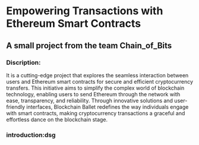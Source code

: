 # Empowering Transactions with Ethereum Smart Contracts

## A small project from the team Chain_of_Bits
### Discription:
It is a cutting-edge project that explores the seamless interaction between users and Ethereum smart contracts for secure and efficient cryptocurrency transfers. This initiative aims to simplify the complex world of blockchain technology, enabling users to send Ethereum through the network with ease, transparency, and reliability. Through innovative solutions and user-friendly interfaces, Blockchain Ballet redefines the way individuals engage with smart contracts, making cryptocurrency transactions a graceful and effortless dance on the blockchain stage.

### introduction:dsg